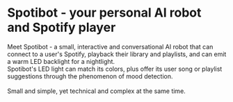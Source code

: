# Spotibot - your personal AI robot and Spotify player
Meet Spotibot - a small, interactive and conversational AI robot that can connect to a user's Spotify, playback their library and playlists, and can emit a warm LED backlight for a nightlight. 
<br>Spotibot's LED light can match its colors, plus offer its user song or playlist suggestions through the phenomenon of mood detection.</br>
<br>Small and simple, yet technical and complex at the same time.</br>
